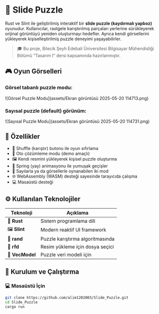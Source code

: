 # 🧩 Slide Puzzle

Rust ve Slint ile geliştirilmiş interaktif bir **slide puzzle (kaydırmalı yapboz)** oyunudur. Kullanıcılar, rastgele karıştırılmış parçaları yerlerine sürükleyerek orijinal görüntüyü yeniden oluşturmayı hedefler. Ayrıca kendi görsellerini yükleyerek kişiselleştirilmiş puzzle deneyimi yaşayabilirler.

> 🎓 Bu proje, Bilecik Şeyh Edebali Üniversitesi Bilgisayar Mühendisliği Bölümü “Tasarım I” dersi kapsamında hazırlanmıştır.

## 🎮 Oyun Görselleri

### Görsel tabanlı puzzle modu:
![Görsel Puzzle Modu](assets/Ekran görüntüsü 2025-05-20 114713.png)

### Sayısal puzzle (default) görünüm:
![Sayısal Puzzle Modu](assets/Ekran görüntüsü 2025-05-20 114731.png)

## 🚀 Özellikler

- 🔄 Shuffle (karıştır) butonu ile oyun sıfırlama
- 🧠 Oto çözümleme modu (demo amaçlı)
- 🖼️ Kendi resmini yükleyerek kişisel puzzle oluşturma
- 🎯 Spring (yay) animasyonu ile yumuşak geçişler
- 🧩 Sayılarla ya da görsellerle oynanabilen iki mod
- 🌐 WebAssembly (WASM) desteği sayesinde tarayıcıda çalışma
- 💻 Masaüstü desteği

## ⚙️ Kullanılan Teknolojiler

| Teknoloji | Açıklama |
|----------|----------|
| 🦀 **Rust** | Sistem programlama dili |
| 🖼️ **Slint** | Modern reaktif UI framework |
| 🎲 **rand** | Puzzle karıştırma algoritmasında |
| 📁 **rfd** | Resim yükleme için dosya seçici |
| 🧮 **VecModel** | Puzzle veri modeli için |

## 🧪 Kurulum ve Çalıştırma

### 💻 Masaüstü İçin

```bash
git clone https://github.com/alim1202003/Slide_Puzzle.git
cd Slide_Puzzle
cargo run
